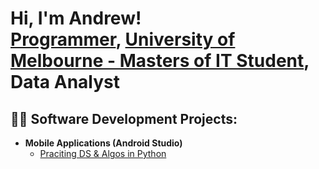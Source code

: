 <h1>Hi, I'm Andrew! <br/><a href="https://github.com/AndrewFoong81">Programmer</a>, <a href="https://www.linkedin.com/in/andrew-foong-7ab4211bb">University of Melbourne - Masters of IT Student</a>, Data Analyst</a></h1>

<h2>👨‍💻 Software Development Projects:</h2>

- <b>Mobile Applications (Android Studio)</b>
  - [Praciting DS & Algos in Python](https://github.com/AndrewFoong8/MobileFitnessApp)


